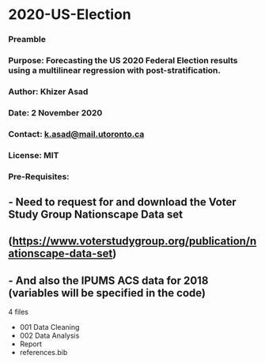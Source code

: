# 2020-US-Election
### Preamble ###
### Purpose: Forecasting the US 2020 Federal Election results using a multilinear regression with post-stratification.
### Author: Khizer Asad
### Date: 2 November 2020
### Contact: k.asad@mail.utoronto.ca
### License: MIT 
### Pre-Requisites: 
## - Need to request for and download the Voter Study Group Nationscape Data set 
##   (https://www.voterstudygroup.org/publication/nationscape-data-set)
## - And also the IPUMS ACS data for 2018 (variables will be specified in the code)

4 files 
- 001 Data Cleaning
- 002 Data Analysis
- Report 
- references.bib
